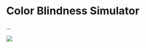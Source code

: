 Color Blindness Simulator
========================

...

![](https://github.com/eduardolundgren/car-plate-segmentation/raw/master/assets/demo.png)